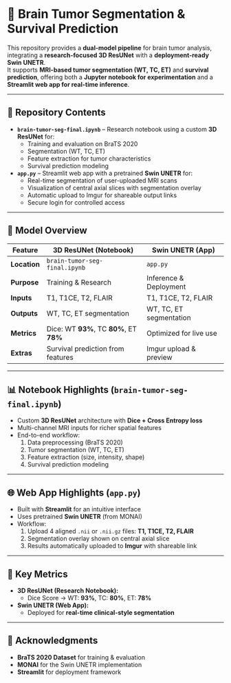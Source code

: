 # 🧠 Brain Tumor Segmentation & Survival Prediction

This repository provides a **dual-model pipeline** for brain tumor analysis, integrating a **research-focused 3D ResUNet** with a **deployment-ready Swin UNETR**.  
It supports **MRI-based tumor segmentation (WT, TC, ET)** and **survival prediction**, offering both a **Jupyter notebook for experimentation** and a **Streamlit web app for real-time inference**.

---

## 📂 Repository Contents
- **`brain-tumor-seg-final.ipynb`** – Research notebook using a custom **3D ResUNet** for:
  - Training and evaluation on BraTS 2020
  - Segmentation (WT, TC, ET)
  - Feature extraction for tumor characteristics
  - Survival prediction modeling  
- **`app.py`** – Streamlit web app with a pretrained **Swin UNETR** for:
  - Real-time segmentation of user-uploaded MRI scans
  - Visualization of central axial slices with segmentation overlay
  - Automatic upload to Imgur for shareable output links
  - Secure login for controlled access

---

## 🧪 Model Overview

| Feature        | 3D ResUNet (Notebook)                | Swin UNETR (App)         |
|----------------|--------------------------------------|--------------------------|
| **Location**   | `brain-tumor-seg-final.ipynb`        | `app.py`                 |
| **Purpose**    | Training & Research                  | Inference & Deployment   |
| **Inputs**     | T1, T1CE, T2, FLAIR                  | T1, T1CE, T2, FLAIR      |
| **Outputs**    | WT, TC, ET segmentation              | WT, TC, ET segmentation  |
| **Metrics**    | Dice: WT **93%**, TC **80%**, ET **78%** | Optimized for live use   |
| **Extras**     | Survival prediction from features    | Imgur upload & preview   |

---

## 📊 Notebook Highlights (`brain-tumor-seg-final.ipynb`)
- Custom **3D ResUNet** architecture with **Dice + Cross Entropy loss**
- Multi-channel MRI inputs for richer spatial features
- End-to-end workflow:
  1. Data preprocessing (BraTS 2020)
  2. Tumor segmentation (WT, TC, ET)
  3. Feature extraction (size, intensity, shape)
  4. Survival prediction modeling

---

## 🌐 Web App Highlights (`app.py`)
- Built with **Streamlit** for an intuitive interface
- Uses pretrained **Swin UNETR** (from MONAI)  
- Workflow:
  1. Upload 4 aligned `.nii` or `.nii.gz` files: **T1, T1CE, T2, FLAIR**
  2. Segmentation overlay shown on central axial slice
  3. Results automatically uploaded to **Imgur** with shareable link  

---

## 📌 Key Metrics
- **3D ResUNet (Research Notebook):**
  - Dice Score → WT: **93%**, TC: **80%**, ET: **78%**  
- **Swin UNETR (Web App):**
  - Deployed for **real-time clinical-style segmentation**  

---

## 🙏 Acknowledgments
- **BraTS 2020 Dataset** for training & evaluation  
- **MONAI** for the Swin UNETR implementation  
- **Streamlit** for deployment framework  


